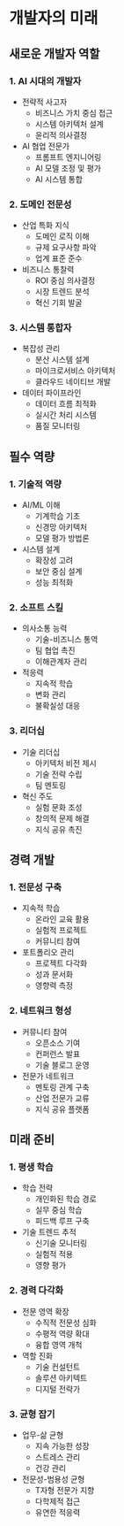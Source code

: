 # 개발자의 미래

## 새로운 개발자 역할

### 1. AI 시대의 개발자
- 전략적 사고자
  - 비즈니스 가치 중심 접근
  - 시스템 아키텍처 설계
  - 윤리적 의사결정
- AI 협업 전문가
  - 프롬프트 엔지니어링
  - AI 모델 조정 및 평가
  - AI 시스템 통합

### 2. 도메인 전문성
- 산업 특화 지식
  - 도메인 로직 이해
  - 규제 요구사항 파악
  - 업계 표준 준수
- 비즈니스 통찰력
  - ROI 중심 의사결정
  - 시장 트렌드 분석
  - 혁신 기회 발굴

### 3. 시스템 통합자
- 복잡성 관리
  - 분산 시스템 설계
  - 마이크로서비스 아키텍처
  - 클라우드 네이티브 개발
- 데이터 파이프라인
  - 데이터 흐름 최적화
  - 실시간 처리 시스템
  - 품질 모니터링

## 필수 역량

### 1. 기술적 역량
- AI/ML 이해
  - 기계학습 기초
  - 신경망 아키텍처
  - 모델 평가 방법론
- 시스템 설계
  - 확장성 고려
  - 보안 중심 설계
  - 성능 최적화

### 2. 소프트 스킬
- 의사소통 능력
  - 기술-비즈니스 통역
  - 팀 협업 촉진
  - 이해관계자 관리
- 적응력
  - 지속적 학습
  - 변화 관리
  - 불확실성 대응

### 3. 리더십
- 기술 리더십
  - 아키텍처 비전 제시
  - 기술 전략 수립
  - 팀 멘토링
- 혁신 주도
  - 실험 문화 조성
  - 창의적 문제 해결
  - 지식 공유 촉진

## 경력 개발

### 1. 전문성 구축
- 지속적 학습
  - 온라인 교육 활용
  - 실험적 프로젝트
  - 커뮤니티 참여
- 포트폴리오 관리
  - 프로젝트 다각화
  - 성과 문서화
  - 영향력 측정

### 2. 네트워크 형성
- 커뮤니티 참여
  - 오픈소스 기여
  - 컨퍼런스 발표
  - 기술 블로그 운영
- 전문가 네트워크
  - 멘토링 관계 구축
  - 산업 전문가 교류
  - 지식 공유 플랫폼

## 미래 준비

### 1. 평생 학습
- 학습 전략
  - 개인화된 학습 경로
  - 실무 중심 학습
  - 피드백 루프 구축
- 기술 트렌드 추적
  - 신기술 모니터링
  - 실험적 적용
  - 영향 평가

### 2. 경력 다각화
- 전문 영역 확장
  - 수직적 전문성 심화
  - 수평적 역량 확대
  - 융합 영역 개척
- 역할 진화
  - 기술 컨설턴트
  - 솔루션 아키텍트
  - 디지털 전략가

### 3. 균형 잡기
- 업무-삶 균형
  - 지속 가능한 성장
  - 스트레스 관리
  - 건강 관리
- 전문성-범용성 균형
  - T자형 전문가 지향
  - 다학제적 접근
  - 유연한 적응력 